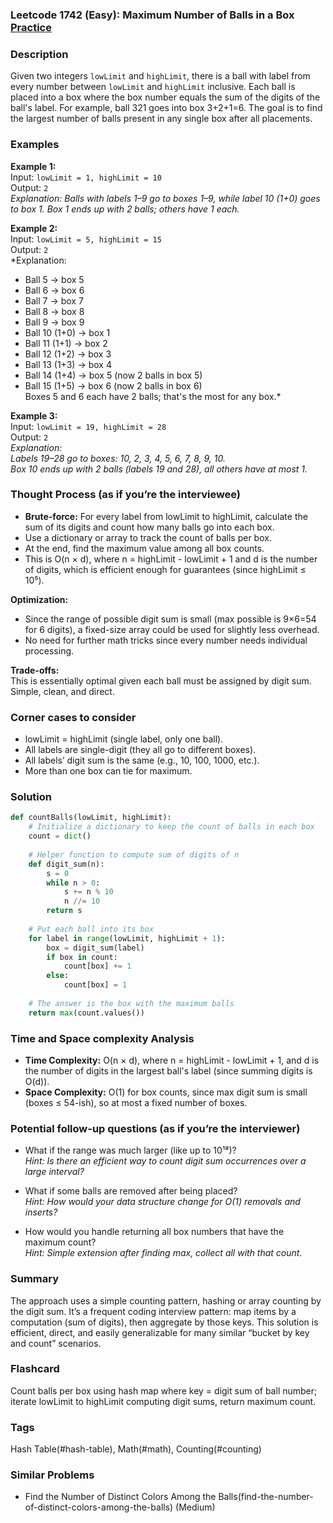 ### Leetcode 1742 (Easy): Maximum Number of Balls in a Box [Practice](https://leetcode.com/problems/maximum-number-of-balls-in-a-box)

### Description  
Given two integers `lowLimit` and `highLimit`, there is a ball with label from every number between `lowLimit` and `highLimit` inclusive. Each ball is placed into a box where the box number equals the sum of the digits of the ball's label. For example, ball 321 goes into box 3+2+1=6. The goal is to find the largest number of balls present in any single box after all placements.

### Examples  

**Example 1:**  
Input: `lowLimit = 1, highLimit = 10`  
Output: `2`  
*Explanation: Balls with labels 1–9 go to boxes 1–9, while label 10 (1+0) goes to box 1. Box 1 ends up with 2 balls; others have 1 each.*

**Example 2:**  
Input: `lowLimit = 5, highLimit = 15`  
Output: `2`  
*Explanation:  
- Ball 5 → box 5  
- Ball 6 → box 6  
- Ball 7 → box 7  
- Ball 8 → box 8  
- Ball 9 → box 9  
- Ball 10 (1+0) → box 1  
- Ball 11 (1+1) → box 2  
- Ball 12 (1+2) → box 3  
- Ball 13 (1+3) → box 4  
- Ball 14 (1+4) → box 5 (now 2 balls in box 5)  
- Ball 15 (1+5) → box 6 (now 2 balls in box 6)  
Boxes 5 and 6 each have 2 balls; that's the most for any box.*

**Example 3:**  
Input: `lowLimit = 19, highLimit = 28`  
Output: `2`  
*Explanation:  
Labels 19–28 go to boxes: 10, 2, 3, 4, 5, 6, 7, 8, 9, 10.  
Box 10 ends up with 2 balls (labels 19 and 28), all others have at most 1.*

### Thought Process (as if you’re the interviewee)  
- **Brute-force:** For every label from lowLimit to highLimit, calculate the sum of its digits and count how many balls go into each box.
- Use a dictionary or array to track the count of balls per box.
- At the end, find the maximum value among all box counts.
- This is O(n × d), where n = highLimit - lowLimit + 1 and d is the number of digits, which is efficient enough for guarantees (since highLimit ≤ 10⁵).

**Optimization:**  
- Since the range of possible digit sum is small (max possible is 9×6=54 for 6 digits), a fixed-size array could be used for slightly less overhead.
- No need for further math tricks since every number needs individual processing.

**Trade-offs:**  
This is essentially optimal given each ball must be assigned by digit sum. Simple, clean, and direct.

### Corner cases to consider  
- lowLimit = highLimit (single label, only one ball).
- All labels are single-digit (they all go to different boxes).
- All labels’ digit sum is the same (e.g., 10, 100, 1000, etc.).
- More than one box can tie for maximum.

### Solution

```python
def countBalls(lowLimit, highLimit):
    # Initialize a dictionary to keep the count of balls in each box
    count = dict()
    
    # Helper function to compute sum of digits of n
    def digit_sum(n):
        s = 0
        while n > 0:
            s += n % 10
            n //= 10
        return s
    
    # Put each ball into its box
    for label in range(lowLimit, highLimit + 1):
        box = digit_sum(label)
        if box in count:
            count[box] += 1
        else:
            count[box] = 1
    
    # The answer is the box with the maximum balls
    return max(count.values())
```

### Time and Space complexity Analysis  

- **Time Complexity:** O(n × d), where n = highLimit - lowLimit + 1, and d is the number of digits in the largest ball's label (since summing digits is O(d)).
- **Space Complexity:** O(1) for box counts, since max digit sum is small (boxes ≤ 54-ish), so at most a fixed number of boxes.

### Potential follow-up questions (as if you’re the interviewer)  

- What if the range was much larger (like up to 10¹⁸)?  
  *Hint: Is there an efficient way to count digit sum occurrences over a large interval?*

- What if some balls are removed after being placed?  
  *Hint: How would your data structure change for O(1) removals and inserts?*

- How would you handle returning all box numbers that have the maximum count?  
  *Hint: Simple extension after finding max, collect all with that count.*

### Summary
The approach uses a simple counting pattern, hashing or array counting by the digit sum. It’s a frequent coding interview pattern: map items by a computation (sum of digits), then aggregate by those keys. This solution is efficient, direct, and easily generalizable for many similar “bucket by key and count” scenarios.


### Flashcard
Count balls per box using hash map where key = digit sum of ball number; iterate lowLimit to highLimit computing digit sums, return maximum count.

### Tags
Hash Table(#hash-table), Math(#math), Counting(#counting)

### Similar Problems
- Find the Number of Distinct Colors Among the Balls(find-the-number-of-distinct-colors-among-the-balls) (Medium)